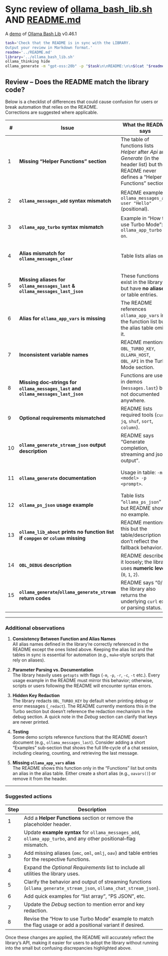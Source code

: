 # Sync review of [ollama_bash_lib.sh](../ollama_bash_lib.sh) AND [README.md](../README.md)

A [demo](../README.md#demos) of [Ollama Bash Lib](https://github.com/attogram/ollama-bash-lib) v0.46.1

```bash
task='Check that the README is in sync with the LIBRARY.
Output your review in Markdown format.'
readme='../README.md'
library='../ollama_bash_lib.sh'
ollama_thinking hide
ollama_generate -m "gpt-oss:20b" -p "$task\n\nREADME:\n\n$(cat "$readme")\n\nLIBRARY:\n\n$(cat "$library")"
```
## Review – Does the README match the library code?

Below is a checklist of differences that could cause confusion for users or break automation that relies on the README.  
Corrections are suggested where applicable.

| # | Issue | What the README says | What the library actually does | Suggested fix |
|---|-------|----------------------|--------------------------------|---------------|
| 1 | **Missing “Helper Functions” section** | The table of functions lists *Helper* after *Api* and *Generate* (in the header list) but the README never defines a “Helper Functions” section. | Internal utilities (`_call_curl`, `_is_valid_json`, etc.) are not documented. | Add a `### Helper Functions` header (or remove the placeholder from the list). |
| 2 | **`ollama_messages_add` syntax mismatch** | README example: `ollama_messages_add user "Hello"` (positional). | Function definition requires flags: `ollama_messages_add -r <role> -c <content>`. | Update README examples to use the correct flag‑based syntax. |
| 3 | **`ollama_app_turbo` syntax mismatch** | Example in “How to use Turbo Mode”: `ollama_app_turbo on`. | Function signature: `ollama_app_turbo -m <on|off> [-e]`. | Change example to `ollama_app_turbo -m on` (or document positional usage if desired). |
| 4 | **Alias mismatch for `ollama_messages_clear`** | Table lists alias `omc`. | Alias defined in the library is `omclear()`. | Add `omc() { ollama_messages_clear "$@"; }` to the alias list or update the README table. |
| 5 | **Missing aliases for `ollama_messages_last` & `ollama_messages_last_json`** | These functions exist in the library but have **no aliases** or table entries. | Library contains `ollama_messages_last` and `ollama_messages_last_json`. | Add aliases (e.g., `oml()`, `omlj()`) and table rows for these two functions. |
| 6 | **Alias for `ollama_app_vars` is missing** | The README references `ollama_app_vars` in the function list but the alias table omits it. | Alias list does not contain `oav` or similar; only the function exists. | Provide an alias (e.g., `oav()`, `oavars()`) or remove it from the alias list. |
| 7 | **Inconsistent variable names** | README mentions `OBL_TURBO_KEY`, `OLLAMA_HOST`, `OBL_API` in the Turbo Mode section. | Library sets these correctly. | No change needed, but double‑check that the environment variables are clearly documented. |
| 8 | **Missing doc‑strings for `ollama_messages_last` and `ollama_messages_last_json`** | Functions are used in demos (`messages.last`) but not documented anywhere. | Library contains implementation and tests. | Add concise descriptions in the functions table (under *Chat Functions*). |
| 9 | **Optional requirements mismatched** | README lists required tools (`curl`, `jq`, `shuf`, `sort`, `column`). | Library additionally uses `awk`, `sed`, `tr`, `grep`, `wc`, `od`, `command`. | Update the optional requirements section to include all those utilities. |
|10 | **`ollama_generate_stream_json` output description** | README says “Generate completion, streaming and json output”. | The function actually streams **JSON objects**; clarify that the output is a stream of JSON objects, not a single JSON. | Update documentation to make this explicit. |
|11 | **`ollama_generate` documentation** | Usage in table: `-m <model> -p <prompt>`. | The function actually accepts `-m <model> -p <prompt>`; it also supports reading from `stdin`. | The table is fine, but add a note that `-p` is optional and can come from stdin. |
|12 | **`ollama_ps_json` usage example** | Table lists “`ollama_ps_json`” but README shows no example. | Implementation works as documented. | Add a quick example in the README. |
|13 | **`ollama_lib_about` prints no function list if `compgen` or `column` missing** | README mentions this but the table/description don’t reflect the fallback behavior. | The alias table still works. | Document the fallback behaviour in the function description. |
|14 | **`OBL_DEBUG` description** | README describes it loosely; the library uses **numeric levels** (`0`, `1`, `2`). | Align wording to “`OBL_DEBUG=0` ⇒ off, `1` ⇒ debug, `2` ⇒ verbose trace”. | Update README section accordingly. |
|15 | **`ollama_generate`/`ollama_generate_stream` return codes** | README says “0/1”; the library also returns the underlying `curl` exit or parsing status. | Keep the documented return values, but clarify that `1` means failure in any step. | Minor wording tweak. |

---

### Additional observations

1. **Consistency Between Function and Alias Names**  
   All alias names defined in the library’re correctly referenced in the README except the ones listed above.  Keeping the alias list and the tables in sync is essential for automation (e.g., `make`‑style scripts that rely on aliases).

2. **Parameter Parsing vs. Documentation**  
   The library heavily uses `getopts` with flags (`-m`, `-p`, `-r`, `-c`, `-t` etc.).  Every usage example in the README must mirror this behavior; otherwise, scripts or users following the README will encounter syntax errors.

3. **Hidden Key Redaction**  
   The library redacts `OBL_TURBO_KEY` by default when printing debug or error messages (`_redact`).  The README currently mentions this in the Turbo section but doesn’t reference the redaction mechanism in the debug section.  A quick note in the *Debug* section can clarify that keys are never printed.  

4. **Testing**  
   Some demo scripts reference functions that the README doesn’t document (e.g., `ollama_messages_last`).  Consider adding a short “Examples” sub‑section that shows the full life‑cycle of a chat session, including clearing, counting, and retrieving the last message.

5. **Missing `ollama_app_vars` alias**  
   The README shows this function only in the “Functions” list but omits an alias in the alias table.  Either create a short alias (e.g., `oavars()`) or remove it from the header.

---

### Suggested actions

| Step | Description |
|------|-------------|
| 1 | Add a **Helper Functions** section or remove the placeholder header. |
| 2 | Update **example syntax** for `ollama_messages_add`, `ollama_app_turbo`, and any other positional–flag mismatch. |
| 3 | Add missing aliases (`omc`, `oml`, `omlj`, `oav`) and table entries for the respective functions. |
| 4 | Expand the *Optional Requirements* list to include all utilities the library uses. |
| 5 | Clarify the behavior and output of streaming functions (`ollama_generate_stream_json`, `ollama_chat_stream_json`). |
| 6 | Add quick examples for “list array”, “PS JSON”, etc. |
| 7 | Update the *Debug* section to mention error and key redaction. |
| 8 | Revise the “How to use Turbo Mode” example to match the flag usage or add a positional variant if desired. |

Once these changes are applied, the README will accurately reflect the library’s API, making it easier for users to adopt the library without running into the small but confusing discrepancies highlighted above.
